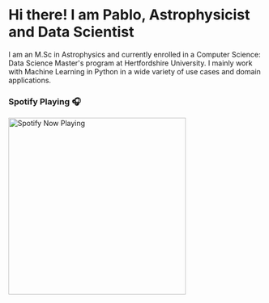 # Hi there! I am Pablo, Astrophysicist and Data Scientist

I am an M.Sc in Astrophysics and currently enrolled in a Computer Science: Data Science Master's program at Hertfordshire University. I mainly work with Machine Learning in Python in a wide variety of use cases and domain applications. 

### Spotify Playing 🎧

[<img src="https://vercel.com/pablonavarrob/spotify-now-playing-v2/settings/domains" alt="Spotify Now Playing" width="350" />](https://open.spotify.com/user/VqTAZZWZQJa64HoZBLx4jQ)
